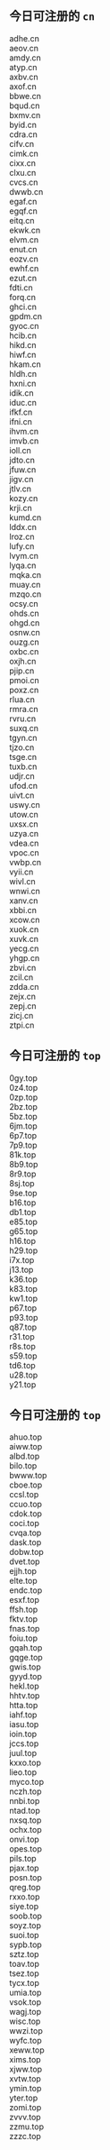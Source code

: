 
## 今日可注册的 `cn`
>
adhe.cn   
aeov.cn   
amdy.cn   
atyp.cn   
axbv.cn   
axof.cn   
bbwe.cn   
bqud.cn   
bxmv.cn   
byid.cn   
cdra.cn   
cifv.cn   
cimk.cn   
cixx.cn   
clxu.cn   
cvcs.cn   
dwwb.cn   
egaf.cn   
egqf.cn   
eitq.cn   
ekwk.cn   
elvm.cn   
enut.cn   
eozv.cn   
ewhf.cn   
ezut.cn   
fdti.cn   
forq.cn   
ghci.cn   
gpdm.cn   
gyoc.cn   
hcib.cn   
hikd.cn   
hiwf.cn   
hkam.cn   
hldh.cn   
hxni.cn   
idik.cn   
iduc.cn   
ifkf.cn   
ifni.cn   
ihvm.cn   
imvb.cn   
ioll.cn   
jdto.cn   
jfuw.cn   
jigv.cn   
jtlv.cn   
kozy.cn   
krji.cn   
kumd.cn   
lddx.cn   
lroz.cn   
lufy.cn   
lvym.cn   
lyqa.cn   
mqka.cn   
muay.cn   
mzqo.cn   
ocsy.cn   
ohds.cn   
ohgd.cn   
osnw.cn   
ouzg.cn   
oxbc.cn   
oxjh.cn   
pjip.cn   
pmoi.cn   
poxz.cn   
rlua.cn   
rmra.cn   
rvru.cn   
suxq.cn   
tgyn.cn   
tjzo.cn   
tsge.cn   
tuxb.cn   
udjr.cn   
ufod.cn   
uivt.cn   
uswy.cn   
utow.cn   
uxsx.cn   
uzya.cn   
vdea.cn   
vpoc.cn   
vwbp.cn   
vyii.cn   
wivl.cn   
wnwi.cn   
xanv.cn   
xbbi.cn   
xcow.cn   
xuok.cn   
xuvk.cn   
yecg.cn   
yhgp.cn   
zbvi.cn   
zcil.cn   
zdda.cn   
zejx.cn   
zepj.cn   
zicj.cn   
ztpi.cn   


## 今日可注册的 `top`
>
0gy.top   
0z4.top   
0zp.top   
2bz.top   
5bz.top   
6jm.top   
6p7.top   
7p9.top   
81k.top   
8b9.top   
8r9.top   
8sj.top   
9se.top   
b16.top   
db1.top   
e85.top   
g65.top   
h16.top   
h29.top   
i7x.top   
j13.top   
k36.top   
k83.top   
kw1.top   
p67.top   
p93.top   
q87.top   
r31.top   
r8s.top   
s59.top   
td6.top   
u28.top   
y21.top   


## 今日可注册的 `top`
>
ahuo.top   
aiww.top   
albd.top   
bilo.top   
bwww.top   
cboe.top   
ccsl.top   
ccuo.top   
cdok.top   
coci.top   
cvqa.top   
dask.top   
dobw.top   
dvet.top   
ejjh.top   
elte.top   
endc.top   
esxf.top   
ffsh.top   
fktv.top   
fnas.top   
foiu.top   
gqah.top   
gqge.top   
gwis.top   
gyyd.top   
hekl.top   
hhtv.top   
htta.top   
iahf.top   
iasu.top   
ioin.top   
jccs.top   
juul.top   
kxxo.top   
lieo.top   
myco.top   
nczh.top   
nnbi.top   
ntad.top   
nxsq.top   
ochx.top   
onvi.top   
opes.top   
pils.top   
pjax.top   
posn.top   
qreg.top   
rxxo.top   
siye.top   
soob.top   
soyz.top   
suoi.top   
sypb.top   
sztz.top   
toav.top   
tsez.top   
tycx.top   
umia.top   
vsok.top   
wagj.top   
wisc.top   
wwzi.top   
wyfc.top   
xeww.top   
xims.top   
xjww.top   
xvtw.top   
ymin.top   
yter.top   
zomi.top   
zvvv.top   
zzmu.top   
zzzc.top   

